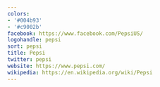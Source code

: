 ```yaml
---
colors:
- '#004b93'
- '#c9002b'
facebook: https://www.facebook.com/PepsiUS/
logohandle: pepsi
sort: pepsi
title: Pepsi
twitter: pepsi
website: https://www.pepsi.com/
wikipedia: https://en.wikipedia.org/wiki/Pepsi
---
```

